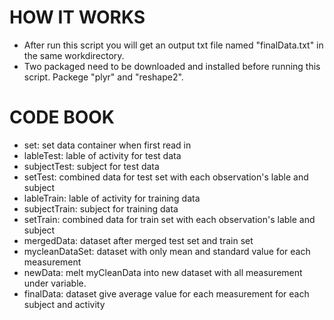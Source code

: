 HOW IT WORKS
===================
+ After run this script you will get an output txt file named "finalData.txt" in the same workdirectory. 
+ Two packaged need to be downloaded and installed before running this script. Packege "plyr" and "reshape2".

CODE BOOK
==========
+ set: set data container when first read in
+ lableTest: lable of activity for test data
+ subjectTest: subject for test data
+ setTest: combined data for test set with each observation's lable and subject
+ lableTrain: lable of activity for training data
+ subjectTrain: subject for training data
+ setTrain: combined data for train set with each observation's lable and subject
+ mergedData: dataset after merged test set and train set
+ mycleanDataSet: dataset with only mean and standard value for each measurement
+ newData: melt myCleanData into new dataset with all measurement under variable.
+ finalData: dataset give average value for each measurement for each subject and activity


